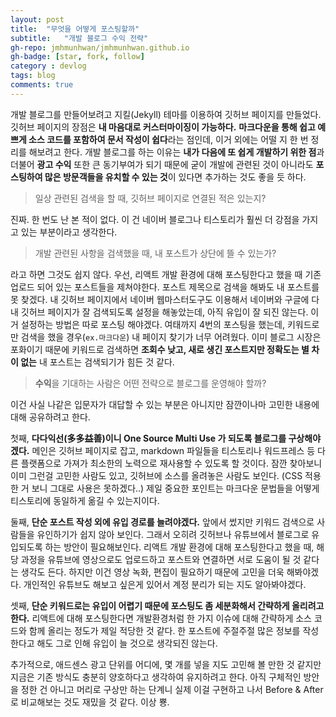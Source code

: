 ```yaml
---
layout: post
title:  "무엇을 어떻게 포스팅할까"
subtitle:   "개발 블로그 수익 전략"
gh-repo: jmhmunhwan/jmhmunhwan.github.io
gh-badge: [star, fork, follow]
category : devlog
tags: blog
comments: true
---
```


개발 블로그를 만들어보려고 지킬(Jekyll) 테마를 이용하여 깃허브 페이지를 만들었다. 깃허브 페이지의 장점은 **내 마음대로 커스터마이징이 가능하다.**
**마크다운을 통해 쉽고 예쁘게 소스 코드를 포함하여 문서 작성이 쉽다**라는 점인데, 이거 외에는 어떨 지 한 번 정리를 해보려고 한다.
개발 블로그를 하는 이유는 **내가 다음에 또 쉽게 개발하기 위한 점**과 더불어 **광고 수익** 또한 큰 동기부여가 되기 때문에
굳이 개발에 관련된 것이 아니라도 **포스팅하여 많은 방문객들을 유치할 수 있는 것**이 있다면 추가하는 것도 좋을 듯 하다.

> 일상 관련된 검색을 할 때, 깃허브 페이지로 연결된 적은 있는지?


진짜. 한 번도 난 본 적이 없다.
이 건 네이버 블로그나 티스토리가 훨씬 더 강점을 가지고 있는 부분이라고 생각한다.


> 개발 관련된 사항을 검색했을 때, 내 포스트가 상단에 뜰 수 있는가?


라고 하면 그것도 쉽지 않다. 우선, 리액트 개발 환경에 대해 포스팅한다고 했을 때 기존 업로드 되어 있는 포스트들을 제쳐야한다.
포스트 제목으로 검색을 해봐도 내 포스트를 못 찾겠다.
내 깃허브 페이지에서 네이버 웹마스터도구도 이용해서 네이버와 구글에 다 내 깃허브 페이지가 잘 검색되도록 설정을 해놓았는데, 아직 유입이 잘 되진 않는다.
이거 설정하는 방법은 따로 포스팅 해야겠다.
여태까지 4번의 포스팅을 했는데, 키워드로만 검색을 했을 경우(``ex.마크다운``) 내 페이지 찾기가 너무 어려웠다.
이미 블로그 시장은 포화이기 때문에 키워드로 검색하면 **조회수 낮고, 새로 생긴 포스트지만 정확도는 별 차이 없는** 내 포스트는 검색되기가 힘든 것 같다.


> **수익**을 기대하는 사람은 어떤 전략으로 블로그를 운영해야 할까?


이건 사실 나같은 입문자가 대답할 수 있는 부분은 아니지만 잠깐이나마 고민한 내용에 대해 공유하려고 한다.


첫째, **다다익선(多多益善)이니 One Source Multi Use 가 되도록 블로그를 구상해야겠다.**
메인은 깃허브 페이지로 잡고, markdown 파일들을 티스토리나 워드프레스 등 다른 플랫폼으로 가져가 최소한의 노력으로 재사용할 수 있도록 할 것이다.
잠깐 찾아보니 이미 그런걸 고민한 사람도 있고, 깃허브에 소스를 올려놓은 사람도 보인다.
(CSS 적용한 거 보니 그대로 사용은 못하겠다..)
제일 중요한 포인트는 마크다운 문법들을 어떻게 티스토리에 동일하게 옮길 수 있는지이다.


둘째, **단순 포스트 작성 외에 유입 경로를 늘려야겠다.** 앞에서 썼지만 키워드 검색으로 사람들을 유인하기가 쉽지 않아 보인다.
그래서 오히려 깃허브나 유튜브에서 블로그로 유입되도록 하는 방안이 필요해보인다.
리액트 개발 환경에 대해 포스팅한다고 했을 때, 해당 과정을 유튜브에 영상으로도 업로드하고 포스트와 연결하면 서로 도움이 될 것 같다는 생각도 든다.
하지만 이건 영상 녹화, 편집이 필요하기 때문에 고민을 더욱 해봐야겠다. 개인적인 유튜브도 해보고 싶은게 있어서 계정 분리가 되는 지도 알아봐야겠다.


셋째, **단순 키워드로는 유입이 어렵기 때문에 포스팅도 좀 세분화해서 간략하게 올리려고 한다.**
리액트에 대해 포스팅한다면 개발환경처럼 한 가지 이슈에 대해 간략하게 소스 코드와 함께 올리는 정도가 제일 적당한 것 같다.
한 포스트에 주절주절 많은 정보를 작성한다고 해도 그로 인해 유입이 늘 것으로 생각되진 않는다.


추가적으로, 애드센스 광고 단위를 어디에, 몇 개를 넣을 지도 고민해 볼 만한 것 같지만 지금은 기존 방식도 충분히 양호하다고 생각하여 유지하려고 한다.
아직 구체적인 방안을 정한 건 아니고 머리로 구상만 하는 단계니 실제 이걸 구현하고 나서 Before & After 로 비교해보는 것도 재밌을 것 같다.
이상 뿅.
